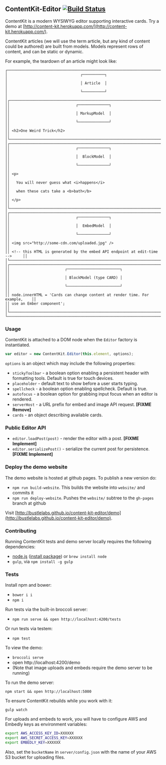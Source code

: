 ## ContentKit-Editor [![Build Status](https://travis-ci.org/bustlelabs/content-kit-editor.svg?branch=master)](https://travis-ci.org/bustlelabs/content-kit-editor)

ContentKit is a modern WYSIWYG editor supporting interactive cards. Try a
demo at [http://content-kit.herokuapp.com/](http://content-kit.herokuapp.com/).

ContentKit articles (we will use the term article, but any kind of content could
be authored) are built from models. Models represent rows of content, and can
be static or dynamic.

For example, the teardown of an article might look like:

```
┌──────────────────────────────────────────────────────────────────────────────┐
│                                 ┌──────────┐                                 │
│                                 │ Article  │                                 │
│                                 └──────────┘                                 │
│┌────────────────────────────────────────────────────────────────────────────┐│
││                              ┌──────────────┐                              ││
││                              │ MarkupModel  │                              ││
││                              └──────────────┘                              ││
││ <h2>One Weird Trick</h2>                                                   ││
│└────────────────────────────────────────────────────────────────────────────┘│
│┌────────────────────────────────────────────────────────────────────────────┐│
││                              ┌──────────────┐                              ││
││                              │  BlockModel  │                              ││
││                              └──────────────┘                              ││
││ <p>                                                                        ││
││   You will never guess what <i>happens</i>                                 ││
││   when these cats take a <b>bath</b>                                       ││
││ </p>                                                                       ││
│└────────────────────────────────────────────────────────────────────────────┘│
│┌────────────────────────────────────────────────────────────────────────────┐│
││                              ┌──────────────┐                              ││
││                              │  EmbedModel  │                              ││
││                              └──────────────┘                              ││
││ <img src="http://some-cdn.com/uploaded.jpg" />                             ││
││ <!-- this HTML is generated by the embed API endpoint at edit-time -->     ││
│└────────────────────────────────────────────────────────────────────────────┘│
│┌────────────────────────────────────────────────────────────────────────────┐│
││                         ┌────────────────────────┐                         ││
││                         │ BlockModel (type CARD) │                         ││
││                         └────────────────────────┘                         ││
││ node.innerHTML = 'Cards can change content at render time. For example,    ││
││ use an Ember component';                                                   ││
│└────────────────────────────────────────────────────────────────────────────┘│
└──────────────────────────────────────────────────────────────────────────────┘
```

### Usage

ContentKit is attached to a DOM node when the `Editor` factory is instantiated.

```js
var editor = new ContentKit.Editor(this.element, options);
```

`options` is an object which may include the following properties:

* `stickyToolbar` - a boolean option enabling a persistent header with
  formatting tools. Default is true for touch devices.
* `placeholder` - default text to show before a user starts typing.
* `spellcheck` - a boolean option enabling spellcheck. Default is true.
* `autofocus` - a boolean option for grabbing input focus when an editor is
  rendered.
* `serverHost` - a URL prefix for embed and image API request. **[FIXME Remove]**
* `cards` - an object describing available cards.

### Public Editor API

* `editor.loadPost(post)` - render the editor with a post. **[FIXME Implement]**
* `editor.serializePost()` - serialize the current post for persistence. **[FIXME Implement]**

### Deploy the demo website

The demo website is hosted at github pages.
To publish a new version do:

  * `npm run build-website`. This builds the website into `website/` and commits it
  * `npm run deploy-website`. Pushes the `website/` subtree to the `gh-pages` branch at github

Visit [http://bustlelabs.github.io/content-kit-editor/demo](http://bustlelabs.github.io/content-kit-editor/demo).

### Contributing

Running ContentKit tests and demo server locally requires the following dependencies:

* [node.js](http://nodejs.org/) ([install package](http://nodejs.org/download/)) or `brew install node`
* `gulp`, via `npm install -g gulp`

### Tests

Install npm and bower:

  * `bower i i`
  * `npm i`

Run tests via the built-in broccoli server:

  * `npm run serve && open http://localhost:4200/tests`

Or run tests via testem:

  * `npm test`

To view the demo:

  * `broccoli serve`
  * open http://localhost:4200/demo
  * (Note that image uploads and embeds require the demo server to be running)


To run the demo server:

```
npm start && open http://localhost:5000
```

To ensure ContentKit rebuilds while you work with it:

```
gulp watch
```

For uploads and embeds to work, you will have to configure AWS and
Embedly keys as environment variables:

```bash
export AWS_ACCESS_KEY_ID=XXXXXX
export AWS_SECRET_ACCESS_KEY=XXXXXX
export EMBEDLY_KEY=XXXXXX
```

Also, set the `bucketName` in `server/config.json` with the name of your AWS
S3 bucket for uploading files.
